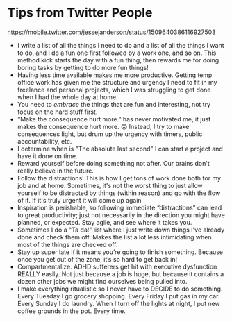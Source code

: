 
# Tips from Twitter People

https://mobile.twitter.com/jessejanderson/status/1509640386116927503

- I write a list of all the things I need to do and a list of all the things I want to do, and I do a fun one first
  followed by a work one, and so on. This method kick starts the day with a fun thing, then rewards me for doing boring
  tasks by getting to do more fun things!
- Having less time available makes me more productive. Getting temp office work has given me the structure and urgency
  I need to fit in my freelance and personal projects, which I was struggling to get done when I had the whole day at
  home.
- You need to _embrace_ the things that are fun and interesting, not try focus on the hard stuff first.
- “Make the consequence hurt more.” has never motivated me, it just makes the consequence hurt more. 🙃 Instead, I try
  to make consequences light, but drum up the urgency with timers, public accountability, etc.
- I determine when is "The absolute last second" I can start a project and have it done on time.
- Reward yourself before doing something not after. Our brains don't really believe in the future.
- Follow the distractions! This is how I get tons of work done both for my job and at home. Sometimes, it's not the
  worst thing to just allow yourself to be distracted by things (within reason) and go with the flow of it. If it's
  truly urgent it will come up again
- Inspiration is perishable, so following immediate “distractions” can lead to great productivity; just not necessarily
  in the direction you might have planned, or expected. Stay agile, and see where it takes you.
- Sometimes I do a "Ta da!" list where I just write down things I've already done and check them off. Makes the list a
  lot less intimidating when most of the things are checked off.
- Stay up super late if it means you’re going to finish something. Because once you get out of the zone, it’s so hard
  to get back in!
- Compartmentalize. ADHD sufferers get hit with executive dysfunction REALLY easily. Not just because a job is huge,
  but because it contains a dozen other jobs we might find ourselves being pulled into.
- I make everything ritualistic so I never have to DECIDE to do something.
  Every Tuesday I go grocery shopping.
  Every Friday I put gas in my car.
  Every Sunday I do laundry.
  When I turn off the lights at night, I put new coffee grounds in the pot.
  Every time.
